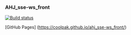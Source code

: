 ### AHJ_sse-ws_front

[![Build status](https://ci.appveyor.com/api/projects/status/mmofyulfsbsd6rum?svg=true)](https://ci.appveyor.com/project/CoolPaK/ahj-sse-ws-front)

[GitHub Pages] (https://coolpak.github.io/ahj_sse-ws_front/)